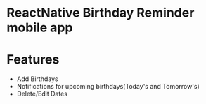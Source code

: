 # ReactNative Birthday Reminder mobile app

# Features

- Add Birthdays
- Notifications for upcoming birthdays(Today's and Tomorrow's)
- Delete/Edit Dates
